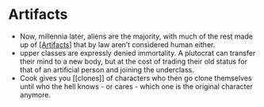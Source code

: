 # Artifacts

- Now, millennia later, aliens are the majority, with much of the rest made up of [[Artifacts]] that by law aren’t considered human either. 
- upper classes are expressly denied immortality. A plutocrat can transfer their mind to a new body, but at the cost of trading their old status for that of an artificial person and joining the underclass. 
- Cook gives you [[clones]] of characters who then go clone themselves until who the hell knows - or cares - which one is the original character anymore.

[//begin]: # "Autogenerated link references for markdown compatibility"
[Artifacts]: artifacts.md "Artifacts"
[//end]: # "Autogenerated link references"